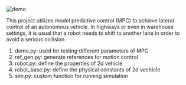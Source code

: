 
![demo](https://github.com/ryanyu512/robot_motion_control/assets/19774686/07c9ebfd-56cb-450f-b616-4e8f1e1105d3)

This project utilizes model predictive control (MPC) to achieve lateral control of an autonomous vehicle. In highways or even in warehouse settings, it is usual that a robot needs to shift to another lane in order to avoid a serious collision. 

1. demo.py: used for testing different parameters of MPC
2. ref_gen.py: generate references for motion control
3. robot.py: define the properties of 2d vehicle
4. robot_base.py: define the physical constants of 2d vechicle
5. sim.py: custom function for running simulation
